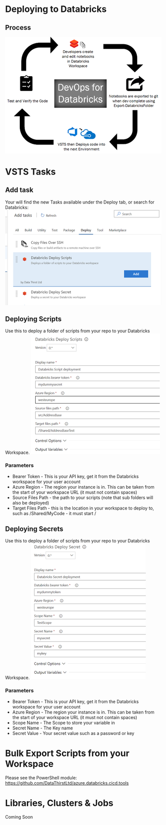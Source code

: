 
# Deploying to Databricks

## Process
![Adding Tasks](overviewimages/process.png)


# VSTS Tasks

## Add task
Your will find the new Tasks available under the Deploy tab, or search for Databricks:
![Adding Tasks](overviewimages/addingTasks.png)

## Deploying Scripts
Use this to deploy a folder of scripts from your repo to your Databricks Workspace. 
![Deploying Scripts](overviewimages/deployScripts.png)

### Parameters
- Bearer Token - This is your API key, get it from the Databricks workspace for your user account
- Azure Region - The region your instance is in. This can be taken from the start of your workspace URL (it must not contain spaces)
- Source Files Path - the path to your scripts (note that sub folders will also be deployed)
- Target Files Path - this is the location in your workspace to deploy to, such as /Shared/MyCode - it must start /

## Deploying Secrets
Use this to deploy a folder of scripts from your repo to your Databricks Workspace. 
![Deploying Secrets](overviewimages/addingSecret.png)

### Parameters
- Bearer Token - This is your API key, get it from the Databricks workspace for your user account
- Azure Region - The region your instance is in. This can be taken from the start of your workspace URL (it must not contain spaces)
- Scope Name - The Scope to store your variable in
- Secret Name - The Key name
- Secret Value - Your secret value such as a password or key

# Bulk Export Scripts from your Workspace
Please see the PowerShell module: https://github.com/DataThirstLtd/azure.databricks.cicd.tools

# Libraries, Clusters & Jobs
Coming Soon